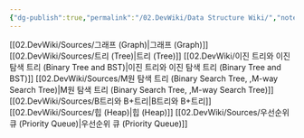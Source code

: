 ```yaml
---
{"dg-publish":true,"permalink":"/02.DevWiki/Data Structure Wiki/","noteIcon":""}
---
```


[[02.DevWiki/Sources/그래프 (Graph)\|그래프 (Graph)]]
[[02.DevWiki/Sources/트리 (Tree)\|트리 (Tree)]]
[[02.DevWiki/이진 트리와 이진 탐색 트리 (Binary Tree and BST)\|이진 트리와 이진 탐색 트리 (Binary Tree and BST)]]
[[02.DevWiki/Sources/M원 탐색 트리 (Binary Search Tree, ,M-way Search Tree)\|M원 탐색 트리 (Binary Search Tree, ,M-way Search Tree)]]
[[02.DevWiki/Sources/B트리와 B+트리\|B트리와 B+트리]]
[[02.DevWiki/Sources/힙 (Heap)\|힙 (Heap)]]
[[02.DevWiki/Sources/우선순위 큐 (Priority Queue)\|우선순위 큐 (Priority Queue)]]